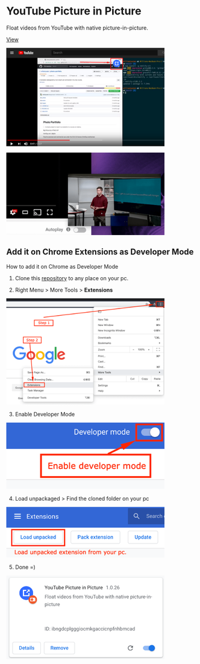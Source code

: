 # YouTube Picture in Picture

Float videos from YouTube with native picture-in-picture.

[View](https://github.com/brunomacedo/video-picture-in-picture)

<p>
  <img width="420" src="screenshot/able2.png" alt="Extension is abled">
</p>

<p>
  <img width="420" src="screenshot/float-video.png" alt="Float video example">
</p>


## Add it on Chrome Extensions as Developer Mode

How to add it on Chrome as Developer Mode

1. Clone this [repository](https://github.com/brunomacedo/video-picture-in-picture) to any place on your pc.


2. Right Menu > More Tools > **Extensions**

<p>
  <img width="420" src="screenshot/add.png" alt="Open Chrome Extensions">
</p>


3. Enable Developer Mode

<p>
  <img width="420" src="screenshot/developer.png" alt="Where to Enable Developer Mode">
</p>


4. Load unpackaged > Find the cloned folder on your pc

<p>
  <img width="420" src="screenshot/loadpack.png" alt="Load unpackaged">
</p>


5. Done =)

<p>
  <img width="420" src="screenshot/done.png" alt="Done">
</p>

